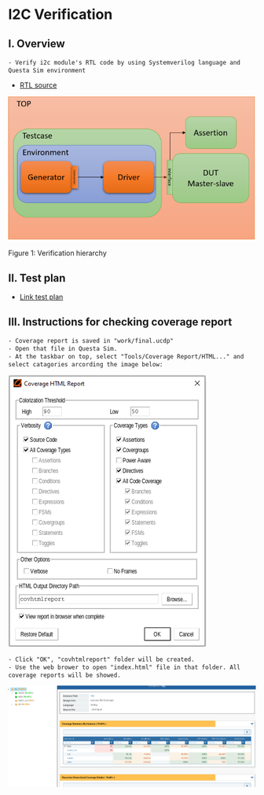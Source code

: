 # I2C Verification
## I. Overview
    - Verify i2c module's RTL code by using Systemverilog language and Questa Sim environment
- [RTL source](https://github.com/oggrr3/i2c_code)

![block diagram verification](illlustration_image/block.png)

Figure 1: Verification hierarchy
## II. Test plan 
- [Link test plan](https://docs.google.com/spreadsheets/d/1L5LMiVRk0B01b7eIfWacH3m8a9wGSKSJkneNcRtbiQA/edit#gid=0)
## III. Instructions for checking coverage report
    - Coverage report is saved in "work/final.ucdp"
    - Open that file in Questa Sim.
    - At the taskbar on top, select "Tools/Coverage Report/HTML..." and select catagories arcording the image below: 
![alt text](illlustration_image/image-1.png)

    - Click "OK", "covhtmlreport" folder will be created. 
    - Use the web brower to open "index.html" file in that folder. All coverage reports will be showed.
![alt text](illlustration_image/image.png)
